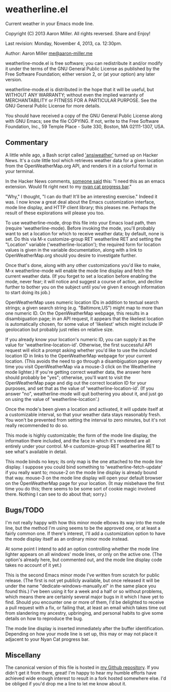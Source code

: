 weatherline.el
==============

Current weather in your Emacs mode line.

Copyright (C) 2013 Aaron Miller. All rights reversed.
Share and Enjoy!

Last revision: Monday, November 4, 2013, ca. 12:30pm.

Author: Aaron Miller <me@aaron-miller.me>

weatherline-mode.el is free software; you can redistribute it
and/or modify it under the terms of the GNU General Public License
as published by the Free Software Foundation; either version 2, or
(at your option) any later version.

weatherline-mode.el is distributed in the hope that it will be
useful, but WITHOUT ANY WARRANTY; without even the implied warranty
of MERCHANTABILITY or FITNESS FOR A PARTICULAR PURPOSE.  See the
GNU General Public License for more details.

You should have received a copy of the GNU General Public License
along with GNU Emacs; see the file COPYING.  If not, write to the
Free Software Foundation, Inc., 59 Temple Place - Suite 330,
Boston, MA 02111-1307, USA.

Commentary
----------

A little while ago, a Bash script called ['ansiweather'][1] turned
up on Hacker News. It's a cute little tool which retrieves weather
data for a given location from the OpenWeatherMap.org API, and
renders it in a colorful format in your terminal.

In the Hacker News comments, [someone said][2] this: "I need this as
an emacs extension. Would fit right next to my [nyan cat progress
bar][3]."

"Why," I thought, "I can do that! It'll be an interesting
exercise." Indeed it was. I now know a great deal about the Emacs
customization interface, mode line display, and HTTP client
library; this pleases me. Perhaps the result of these explorations
will please you too.

To use weatherline-mode, drop this file into your Emacs load path,
then (require 'weatherline-mode). Before invoking the mode, you'll
probably want to set a location for which to receive weather data;
by default, none is set. Do this via M-x customize-group RET
weatherline RET and setting the "Location" variable
('weatherline-location'); the required form for location values is
given in the variable documentation, along with a link to
OpenWeatherMap.org should you desire to investigate further.

Once that's done, along with any other customizations you'd like to
make, M-x weatherline-mode will enable the mode line display and
fetch the current weather data. (If you forget to set a location
before enabling the mode, never fear; it will notice and suggest a
course of action, and decline further to bother you on the subject
until you've given it enough information to start doing its job.)

OpenWeatherMap uses numeric location IDs in addition to textual
search strings; a given search string (e.g. "Baltimore,US") might
map to more than one numeric ID. On the OpenWeatherMap webpage,
this results in a disambiguation page; in an API request, it
appears that the likeliest location is automatically chosen, for
some value of 'likeliest' which might include IP geolocation but
probably just relies on relative size.

If you already know your location's numeric ID, you can supply it
as the value for 'weatherline-location-id'. Otherwise, the first
successful API request will elicit a prompt asking whether you'd
like to use the included location ID in links to the OpenWeatherMap
webpage for your current location. (This avoids the need to go
through a disambiguation page every time you visit OpenWeatherMap
via a mouse-3 click on the Weatherline mode lighter.) If you're
getting correct weather data, the answer here should probably be
"yes"; otherwise, you'll want to visit the OpenWeatherMap page and
dig out the correct location ID for your purposes, and set that as
the value of 'weatherline-location-id'. (If you answer "no",
weatherline-mode will quit bothering you about it, and just go on
using the value of 'weatherline-location'.)

Once the mode's been given a location and activated, it will update
itself at a customizable interval, so that your weather data stays
reasonably fresh. You won't be prevented from setting the interval
to zero minutes, but it's not really recommended to do so.

This mode is highly customizable; the form of the mode line
display, the information there included, and the face in which it's
rendered are all entirely under your control. M-x customize-group
RET weatherline RET to see what's available in detail.

This mode binds no keys; its only map is the one attached to the
mode line display. I suppose you could bind something to
'weatherline-fetch-update' if you really want to; mouse-2 on the
mode line display is already bound that way. mouse-3 on the mode
line display will open your default browser on the OpenWeatherMap
page for your location. (It may misbehave the first time you do
this; there seems to be some sort of cookie magic involved
there. Nothing I can see to do about that; sorry.)

[1]: https://github.com/fcambus/ansiweather/blob/master/ansiweather
[2]: https://news.ycombinator.com/item?id=6587660
[3]: http://nyan-mode.buildsomethingamazing.com/

Bugs/TODO
---------

I'm not really happy with how this minor mode elbows its way into
the mode line, but the method I'm using seems to be the approved
one, or at least a fairly common one. If there's interest, I'll add
a customization option to have the mode display itself as an
ordinary minor mode instead.

At some point I intend to add an option controlling whether the
mode line lighter appears on all windows' mode lines, or only on
the active one. (The option's already here, but commented out, and
the mode line display code takes no account of it yet.)

This is the second Emacs minor mode I've written from scratch for
public release. (The first is not yet publicly available, but once
released it will be under the name "dedicate-windows-manually.el"
in the same place you found this.) I've been using it for a week
and a half or so without problems, which means there are certainly
several major bugs in it which I have yet to find. Should you
encounter one or more of them, I'd be delighted to receive a pull
request with a fix, or failing that, at least an email which takes
time out from slandering my ancestry, upbringing, and personal
habits to give some details on how to reproduce the bug.

The mode line display is inserted immediately after the buffer
identification. Depending on how your mode line is set up, this may
or may not place it adjacent to your Nyan Cat progress bar.

Miscellany
----------

The canonical version of this file is hosted in
[my Github repository][4]. If you didn't get it from there, great! I'm
happy to hear my humble efforts have achieved wide enough interest to
result in a fork hosted somewhere else. I'd be obliged if you'd drop
me a line to let me know about it.

[4]: https://github.com/aaron-em/weatherline.el
